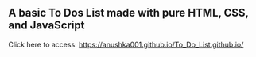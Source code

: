 ## A basic To Dos List made with pure HTML, CSS, and JavaScript
Click here to access: https://anushka001.github.io/To_Do_List.github.io/
